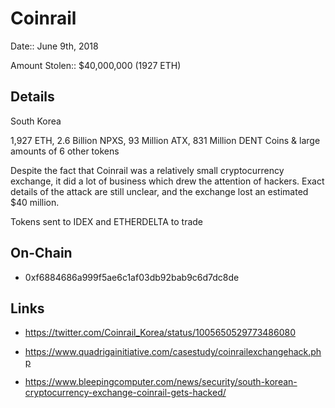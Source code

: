 # Coinrail

Date:: June 9th, 2018

Amount Stolen:: $40,000,000 (1927 ETH)



## Details

South Korea

1,927 ETH, 2.6 Billion NPXS, 93 Million ATX, 831 Million DENT Coins & large amounts of 6 other tokens


Despite the fact that Coinrail was a relatively small cryptocurrency exchange, it did a lot of business which drew the attention of hackers. Exact details of the attack are still unclear, and the exchange lost an estimated $40 million.

Tokens sent to IDEX and ETHERDELTA to trade



## On-Chain

- 0xf6884686a999f5ae6c1af03db92bab9c6d7dc8de




## Links

- https://twitter.com/Coinrail_Korea/status/1005650529773486080

- https://www.quadrigainitiative.com/casestudy/coinrailexchangehack.php

- https://www.bleepingcomputer.com/news/security/south-korean-cryptocurrency-exchange-coinrail-gets-hacked/